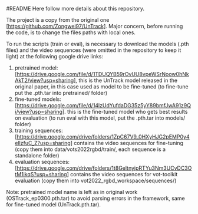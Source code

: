 #README
Here follow more details about this repository.

The project is a copy from the original one [https://github.com/Zongwei97/UnTrack]. 
Major concern, before running the code, is to change the files paths with local ones. 




To run the scripts (train or eval), is necessary to download the models (.pth files) and the video sequences (were omitted in the repository to keep it light) at the following google drive links:
1) pretrained model: [https://drive.google.com/file/d/1TDUQYB59rOvUU8vpeWSrNoow0hNkAkT2/view?usp=sharing], this is the UnTrack model released in the original paper, in this case used as model to be fine-tuned (to fine-tune put the .pth.tar into pretrained/ folder)
2) fine-tuned models: [https://drive.google.com/file/d/14lzUdYufdaDG35z5yY89bmfJwA91z9Qi/view?usp=sharing]. this is the fine-tuned model who gets best results on evaluation (to run eval with this model, put the .pth.tar into models/ folder)
3) training sequences: [https://drive.google.com/drive/folders/1ZpC67V9_0HXyHJG2pEMP0y4ellzfuC_Z?usp=sharing] contains the video sequences for fine-tuning (copy them into data/vots2022rgbd/train/, each sequence is a standalone folder)
4) evaluation sequences: [https://drive.google.com/drive/folders/1t8GeltnyipRTYu3Nm3UCvDC3OtM1ikqS?usp=sharing] contains the video sequences for vot-toolkit evaluation (copy them into vot2022_rgbd_workspace/sequences/)


Note: pretrained model name is left as in original work (OSTrack_ep0300.pth.tar) to avoid parsing errors in the framework, same for fine-tuned model (UnTrack.pth.tar). 




